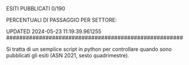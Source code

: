ESITI PUBBLICATI 0/190 

PERCENTUALI DI PASSAGGIO PER SETTORE:

UPDATED 2024-05-23 11:19:39.961255
###################################################### 

Si tratta di un semplice script in python per controllare quando sono pubblicati gli esiti (ASN 2021, sesto quadrimestre).

